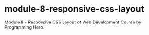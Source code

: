# module-8-responsive-css-layout
Module 8 - Responsive CSS Layout of Web Development Course by Programming Hero.
